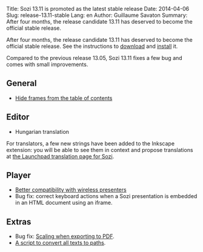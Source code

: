Title: Sozi 13.11 is promoted as the latest stable release
Date: 2014-04-06
Slug: release-13.11-stable
Lang: en
Author: Guillaume Savaton
Summary:
    After four months, the release candidate 13.11 has deserved to become the official stable release.

After four months, the release candidate 13.11 has deserved to become the official stable release.
See the instructions to [download](|filename|/pages/en/download.md) and [install](|filename|/pages/en/install.md) it.

Compared to the previous release 13.05, Sozi 13.11 fixes a few bug and comes with small improvements.

General
-------

* [Hide frames from the table of contents](https://github.com/senshu/Sozi/issues/156)

Editor
------

* Hungarian translation

For translators, a few new strings have been added to the Inkscape
extension: you will be able to see them in context and propose
translations at [the Launchpad translation page for Sozi](https://translations.launchpad.net/sozi).

Player
------

* [Better compatibility with wireless presenters](https://github.com/senshu/Sozi/issues/191)
* Bug fix: correct keyboard actions when a Sozi presentation is embedded in an HTML document using an iframe.

Extras
------

* Bug fix: [Scaling when exporting to PDF](https://github.com/senshu/Sozi/issues/195).
* [A script to convert all texts to paths](https://github.com/senshu/Sozi/issues/129).

